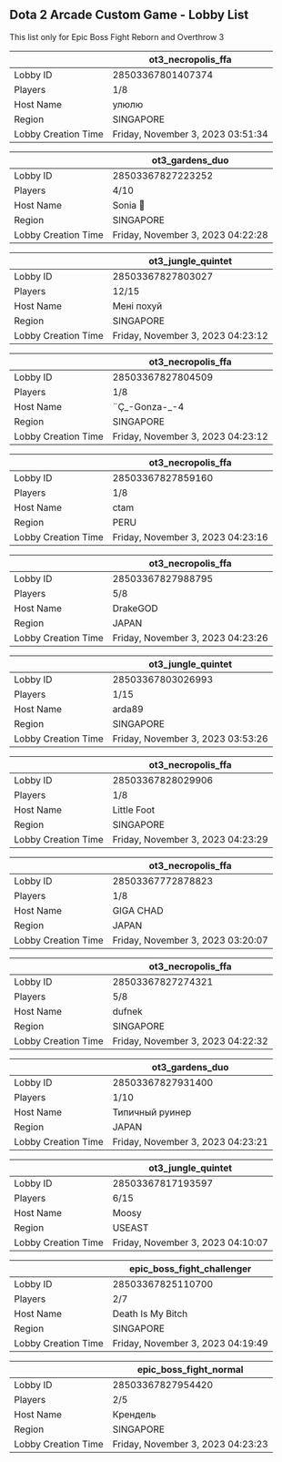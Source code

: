 ## Dota 2 Arcade Custom Game - Lobby List

This list only for Epic Boss Fight Reborn and Overthrow 3

|  | ot3_necropolis_ffa |
| ------ | ------ |
| Lobby ID | 28503367801407374 |
| Players | 1/8 |
| Host Name | улюлю |
| Region | SINGAPORE |
| Lobby Creation Time | Friday, November 3, 2023 03:51:34 |


|  | ot3_gardens_duo |
| ------ | ------ |
| Lobby ID | 28503367827223252 |
| Players | 4/10 |
| Host Name | Sonia 🐍 |
| Region | SINGAPORE |
| Lobby Creation Time | Friday, November 3, 2023 04:22:28 |


|  | ot3_jungle_quintet |
| ------ | ------ |
| Lobby ID | 28503367827803027 |
| Players | 12/15 |
| Host Name | Мені похуй |
| Region | SINGAPORE |
| Lobby Creation Time | Friday, November 3, 2023 04:23:12 |


|  | ot3_necropolis_ffa |
| ------ | ------ |
| Lobby ID | 28503367827804509 |
| Players | 1/8 |
| Host Name | ¨Ç_-Gonza-_-4 |
| Region | SINGAPORE |
| Lobby Creation Time | Friday, November 3, 2023 04:23:12 |


|  | ot3_necropolis_ffa |
| ------ | ------ |
| Lobby ID | 28503367827859160 |
| Players | 1/8 |
| Host Name | ctam |
| Region | PERU |
| Lobby Creation Time | Friday, November 3, 2023 04:23:16 |


|  | ot3_necropolis_ffa |
| ------ | ------ |
| Lobby ID | 28503367827988795 |
| Players | 5/8 |
| Host Name | DrakeGOD |
| Region | JAPAN |
| Lobby Creation Time | Friday, November 3, 2023 04:23:26 |


|  | ot3_jungle_quintet |
| ------ | ------ |
| Lobby ID | 28503367803026993 |
| Players | 1/15 |
| Host Name | arda89 |
| Region | SINGAPORE |
| Lobby Creation Time | Friday, November 3, 2023 03:53:26 |


|  | ot3_necropolis_ffa |
| ------ | ------ |
| Lobby ID | 28503367828029906 |
| Players | 1/8 |
| Host Name | Little Foot |
| Region | SINGAPORE |
| Lobby Creation Time | Friday, November 3, 2023 04:23:29 |


|  | ot3_necropolis_ffa |
| ------ | ------ |
| Lobby ID | 28503367772878823 |
| Players | 1/8 |
| Host Name | GIGA CHAD |
| Region | JAPAN |
| Lobby Creation Time | Friday, November 3, 2023 03:20:07 |


|  | ot3_necropolis_ffa |
| ------ | ------ |
| Lobby ID | 28503367827274321 |
| Players | 5/8 |
| Host Name | dufnek |
| Region | SINGAPORE |
| Lobby Creation Time | Friday, November 3, 2023 04:22:32 |


|  | ot3_gardens_duo |
| ------ | ------ |
| Lobby ID | 28503367827931400 |
| Players | 1/10 |
| Host Name | Типичный руинер |
| Region | JAPAN |
| Lobby Creation Time | Friday, November 3, 2023 04:23:21 |


|  | ot3_jungle_quintet |
| ------ | ------ |
| Lobby ID | 28503367817193597 |
| Players | 6/15 |
| Host Name | Moosy |
| Region | USEAST |
| Lobby Creation Time | Friday, November 3, 2023 04:10:07 |


|  | epic_boss_fight_challenger |
| ------ | ------ |
| Lobby ID | 28503367825110700 |
| Players | 2/7 |
| Host Name | Death Is My Bitch |
| Region | SINGAPORE |
| Lobby Creation Time | Friday, November 3, 2023 04:19:49 |


|  | epic_boss_fight_normal |
| ------ | ------ |
| Lobby ID | 28503367827954420 |
| Players | 2/5 |
| Host Name | Крендель |
| Region | SINGAPORE |
| Lobby Creation Time | Friday, November 3, 2023 04:23:23 |


